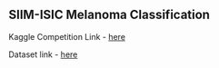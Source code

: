 ## SIIM-ISIC Melanoma Classification
 
Kaggle Competition Link - [here](https://www.kaggle.com/c/siim-isic-melanoma-classification)

Dataset link - [here](https://www.kaggle.com/c/siim-isic-melanoma-classification/data)

